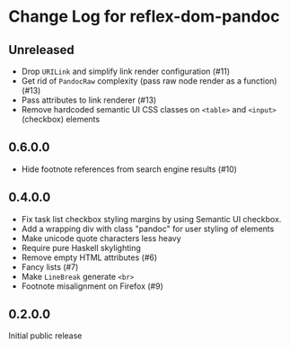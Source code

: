 # Change Log for reflex-dom-pandoc

## Unreleased

- Drop `URILink` and simplify link render configuration (#11)
- Get rid of `PandocRaw` complexity (pass raw node render as a function) (#13)
- Pass attributes to link renderer (#13)
- Remove hardcoded semantic UI CSS classes on `<table>` and `<input>` (checkbox) elements

## 0.6.0.0

- Hide footnote references from search engine results (#10)

## 0.4.0.0

- Fix task list checkbox styling margins by using Semantic UI checkbox.
- Add a wrapping div with class "pandoc" for user styling of elements
- Make unicode quote characters less heavy
- Require pure Haskell skylighting
- Remove empty HTML attributes (#6)
- Fancy lists (#7)
- Make `LineBreak` generate `<br>`
- Footnote misalignment on Firefox (#9)

## 0.2.0.0

Initial public release
